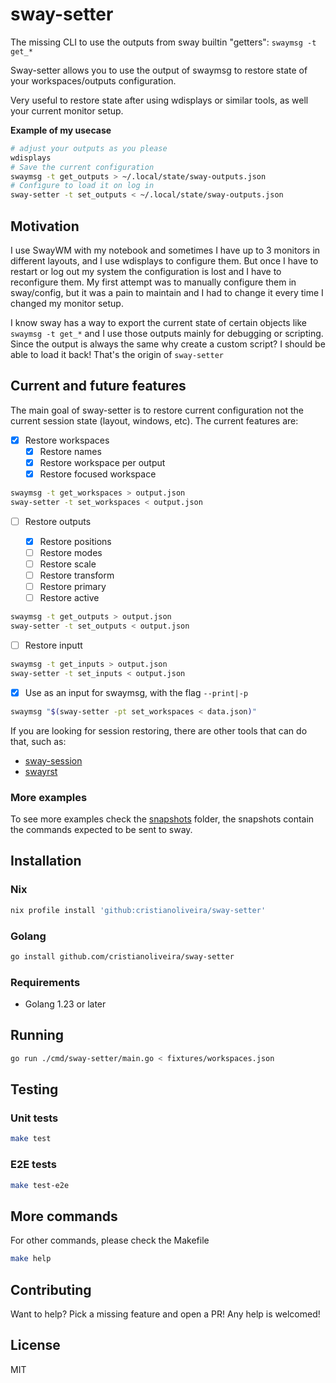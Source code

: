 # sway-setter

The missing CLI to use the outputs from sway builtin "getters": `swaymsg -t get_*`

Sway-setter allows you to use the output of swaymsg to restore state of your workspaces/outputs configuration.

Very useful to restore state after using wdisplays or similar tools, as well your current monitor setup.

**Example of my usecase**
```bash
# adjust your outputs as you please
wdisplays
# Save the current configuration
swaymsg -t get_outputs > ~/.local/state/sway-outputs.json
# Configure to load it on log in
sway-setter -t set_outputs < ~/.local/state/sway-outputs.json
```

## Motivation

I use SwayWM with my notebook and sometimes I have up to 3 monitors in different layouts, and I use wdisplays to configure them. But once I have to restart or log out my system the configuration is lost and I have to reconfigure them. My first attempt was to manually configure them in sway/config, but it was a pain to maintain and I had to change it every time I changed my monitor setup.

I know sway has a way to export the current state of certain objects like `swaymsg -t get_*` and I use those outputs mainly for debugging or scripting. Since the output is always the same why create a custom script? I should be able to load it back! That's the origin of `sway-setter`

## Current and future features

The main goal of sway-setter is to restore current configuration not the current session state (layout, windows, etc). 
The current features are:

- [x] Restore workspaces
  - [x] Restore names
  - [x] Restore workspace per output
  - [x] Restore focused workspace

```bash
swaymsg -t get_workspaces > output.json
sway-setter -t set_workspaces < output.json
```

- [ ] Restore outputs 

  - [x] Restore positions
  - [ ] Restore modes
  - [ ] Restore scale
  - [ ] Restore transform
  - [ ] Restore primary
  - [ ] Restore active

```bash
swaymsg -t get_outputs > output.json
sway-setter -t set_outputs < output.json
```

- [ ] Restore inputt

```bash
swaymsg -t get_inputs > output.json
sway-setter -t set_inputs < output.json
```

- [x] Use as an input for swaymsg, with the flag `--print|-p`

```bash
swaymsg "$(sway-setter -pt set_workspaces < data.json)"
```

If you are looking for session restoring, there are other tools that can do that, such as:

 - [sway-session](https://github.com/gumieri/sway-session)
 - [swayrst](https://github.com/Nama/swayrst)

### More examples

To see more examples check the [snapshots](./e2e/__snapshots__) folder, the snapshots contain the commands expected to be sent to sway.

## Installation

### Nix
  
```bash
nix profile install 'github:cristianoliveira/sway-setter'
```

### Golang

```bash
go install github.com/cristianoliveira/sway-setter
```

### Requirements

 - Golang 1.23 or later

## Running

```bash
go run ./cmd/sway-setter/main.go < fixtures/workspaces.json
```

## Testing

### Unit tests

```bash
make test
```

### E2E tests

```bash
make test-e2e
```

## More commands

For other commands, please check the Makefile

```bash
make help
```

## Contributing

Want to help? Pick a missing feature and open a PR! Any help is welcomed!

## License

MIT
